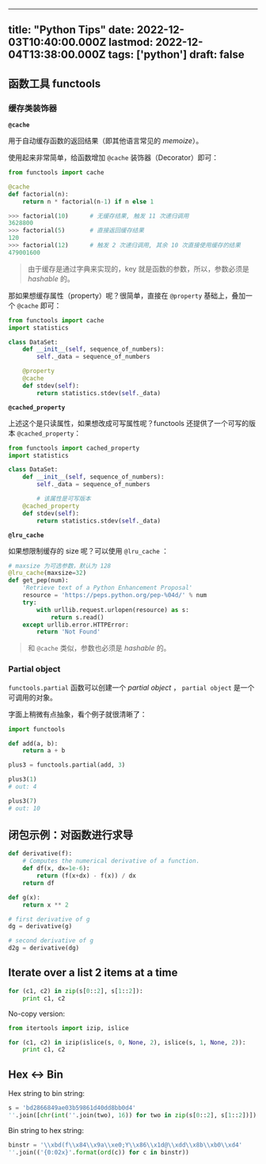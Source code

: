 
---
title: "Python Tips"
date: 2022-12-03T10:40:00.000Z
lastmod: 2022-12-04T13:38:00.000Z
tags: ['python']
draft: false
---



## 函数工具 functools


### 缓存类装饰器

**``@cache``**

用于自动缓存函数的返回结果（即其他语言常见的 *memoize*）。

使用起来非常简单，给函数增加 ``@cache`` 装饰器（Decorator）即可：

```python
from functools import cache

@cache
def factorial(n):
    return n * factorial(n-1) if n else 1

>>> factorial(10)      # 无缓存结果, 触发 11 次递归调用
3628800
>>> factorial(5)       # 直接返回缓存结果
120
>>> factorial(12)      # 触发 2 次递归调用, 其余 10 次直接使用缓存的结果
479001600
```

> 由于缓存是通过字典来实现的，key 就是函数的参数，所以，参数必须是 *hashable* 的。  

那如果想缓存属性（property）呢？很简单，直接在 ``@property`` 基础上，叠加一个 ``@cache`` 即可：

```python
from functools import cache
import statistics

class DataSet:
    def __init__(self, sequence_of_numbers):
        self._data = sequence_of_numbers

    @property
    @cache
    def stdev(self):
        return statistics.stdev(self._data)
```

**``@cached_property``**

上述这个是只读属性，如果想改成可写属性呢？functools 还提供了一个可写的版本 ``@cached_property``：

```python
from functools import cached_property
import statistics

class DataSet:
    def __init__(self, sequence_of_numbers):
        self._data = sequence_of_numbers

		# 该属性是可写版本
    @cached_property
    def stdev(self):
        return statistics.stdev(self._data)
```

**``@lru_cache``**

如果想限制缓存的 size 呢？可以使用 ``@lru_cache`` ：

```python
# maxsize 为可选参数，默认为 128
@lru_cache(maxsize=32)
def get_pep(num):
    'Retrieve text of a Python Enhancement Proposal'
    resource = 'https://peps.python.org/pep-%04d/' % num
    try:
        with urllib.request.urlopen(resource) as s:
            return s.read()
    except urllib.error.HTTPError:
        return 'Not Found'
```

> 和 ``@cache`` 类似，参数也必须是 *hashable* 的。  


### Partial object

``functools.partial`` 函数可以创建一个 *partial object* ， ``partial object`` 是一个可调用的对象。

字面上稍微有点抽象，看个例子就很清晰了：

```python
import functools

def add(a, b):
    return a + b

plus3 = functools.partial(add, 3)

plus3(1)
# out: 4

plus3(7)
# out: 10
```


## 闭包示例：对函数进行求导

```python
def derivative(f):
    # Computes the numerical derivative of a function.
    def df(x, dx=1e-6):
        return (f(x+dx) - f(x)) / dx
    return df

def g(x):
    return x ** 2

# first derivative of g
dg = derivative(g)

# second derivative of g
d2g = derivative(dg)
```


## Iterate over a list 2 items at a time

```python
for (c1, c2) in zip(s[0::2], s[1::2]):
    print c1, c2

```

No-copy version:

```python
from itertools import izip, islice

for (c1, c2) in izip(islice(s, 0, None, 2), islice(s, 1, None, 2)):
    print c1, c2

```


## Hex ↔ Bin

Hex string to bin string:

```python
s = 'bd2866849ae03b59861d40dd8bb0d4'
''.join([chr(int(''.join(two), 16)) for two in zip(s[0::2], s[1::2])])
```

Bin string to hex string:

```python
binstr = '\\xbd(f\\x84\\x9a\\xe0;Y\\x86\\x1d@\\xdd\\x8b\\xb0\\xd4'
''.join(('{0:02x}'.format(ord(c)) for c in binstr))
```